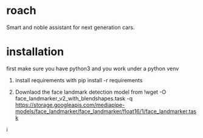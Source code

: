# roach
Smart and noble assistant for next generation cars.

# installation
first make sure you have python3 and you work under a python venv

1. install requirements with  pip install -r requirements

2. Downlaod the face landmark detection model from 
!wget -O face_landmarker_v2_with_blendshapes.task -q https://storage.googleapis.com/mediapipe-models/face_landmarker/face_landmarker/float16/1/face_landmarker.task



i
